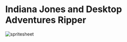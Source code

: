 # Indiana Jones and Desktop Adventures Ripper


![spritesheet](https://user-images.githubusercontent.com/9928578/155807165-419f85ea-a03c-4fbb-85d7-e413431655be.png)
